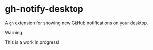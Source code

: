 # gh-notify-desktop

A `gh` extension for showing new GitHub notifications on your desktop.

> [!WARNING]
> This is a work in progress!
